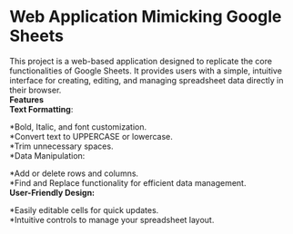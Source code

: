 # Web Application Mimicking Google Sheets
This project is a web-based application designed to replicate the core functionalities of Google Sheets. It provides users with a simple, intuitive interface for creating, editing, and managing spreadsheet data directly in their browser.<br>
**Features**<br>
__Text Formatting__:

*Bold, Italic, and font customization.<br>
*Convert text to UPPERCASE or lowercase.<br>
*Trim unnecessary spaces.<br>
*Data Manipulation:<br>

*Add or delete rows and columns.<br>
*Find and Replace functionality for efficient data management.<br>
__User-Friendly Design:__

*Easily editable cells for quick updates.<br>
*Intuitive controls to manage your spreadsheet layout.
